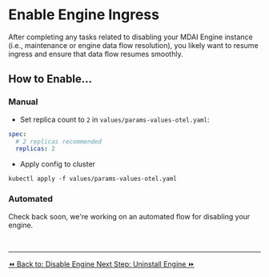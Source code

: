 # Enable Engine Ingress

After completing any tasks related to disabling your MDAI Engine instance (i.e., maintenance or engine data flow resolution), you likely want to resume ingress and ensure that data flow resumes smoothly.

## How to Enable...

### Manual

- Set replica count to `2` in `values/params-values-otel.yaml`:

```yaml
spec:
  # 2 replicas recommended
  replicas: 2
```
- Apply config to cluster

<!-- this doesn't work - must fix -->
`kubectl apply -f values/params-values-otel.yaml`


### Automated

Check back soon, we're working on an automated flow for disabling your engine.

<!--
1. Apply the configuration to enable ingress using `kubectl apply -f enable-ingress.yaml`.
2. Verify that incoming traffic reaches the cluster again, confirming that data flow has been re-instantiated.  -->

<br />



----
<span class="left"><a href="./disable-engine.md">⏪ Back to: Disable Engine </a></span>
<span class="right"><a href="./uninstall.md">Next Step: Uninstall Engine  ⏩</a></span>
